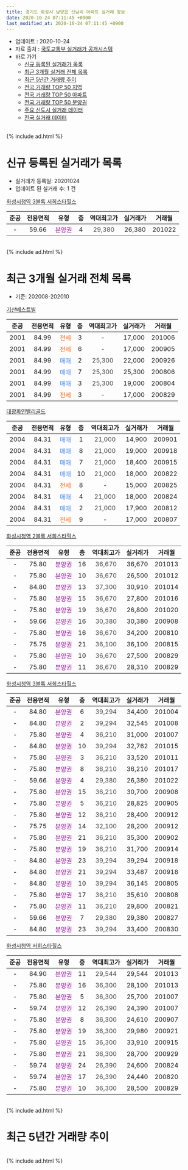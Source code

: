 ```yaml
---
title: 경기도 화성시 남양읍 신남리 아파트 실거래 정보
date: 2020-10-24 07:11:45 +0900
last_modified_at: 2020-10-24 07:11:45 +0900
---
```


* 업데이트 : 2020-10-24
* 자료 출처 : [국토교통부 실거래가 공개시스템](http://rt.molit.go.kr)
* 바로 가기
    * [신규 등록된 실거래가 목록](#신규-등록된-실거래가-목록)
    * [최근 3개월 실거래 전체 목록](#최근-3개월-실거래-전체-목록)
    * [최근 5년간 거래량 추이](#최근-5년간-거래량-추이)
    * [전국 거래량 TOP 50 지역](https://inasie.github.io/apt-trade-info/최근-3개월-전국에서-가장-거래가-많이-발생한-지역)
    * [전국 거래량 TOP 50 아파트](https://inasie.github.io/apt-trade-info/최근-3개월-전국에서-가장-거래가-많이-발생한-아파트)
    * [전국 거래량 TOP 50 분양권](https://inasie.github.io/apt-trade-info/최근-3개월-전국에서-가장-거래가-많이-발생한-분양권)
    * [주요 신도시 실거래 데이터](https://inasie.github.io/apt-trade-info/주요-신도시)
    * [전국 실거래 데이터](https://inasie.github.io/apt-trade-info/전국)
<br>
{% include ad.html %}
<br>

# 신규 등록된 실거래가 목록
* 실거래가 등록일: 20201024
* 업데이트 된 실거래 수: 1 건


[화성시청역 3블록 서희스타힐스](https://search.naver.com/search.naver?query=%EA%B2%BD%EA%B8%B0%EB%8F%84+%ED%99%94%EC%84%B1%EC%8B%9C+%EB%82%A8%EC%96%91%EC%9D%8D+%EC%8B%A0%EB%82%A8%EB%A6%AC+%ED%99%94%EC%84%B1%EC%8B%9C%EC%B2%AD%EC%97%AD+3%EB%B8%94%EB%A1%9D+%EC%84%9C%ED%9D%AC%EC%8A%A4%ED%83%80%ED%9E%90%EC%8A%A4)

|준공|전용면적|유형|층|역대최고가|실거래가|거래월|
|:---:|:---:|:---:|:---:|:---:|:---:|:---:|
|-|59.66|<span style="color:#9C11A5">분양권</span>|4|<span style="color:#444444">29,380</span>|26,380|201022|


<br>
{% include ad.html %}
<br>

# 최근 3개월 실거래 전체 목록
* 기준: 202008-202010


[기산베스트빌](https://search.naver.com/search.naver?query=%EA%B2%BD%EA%B8%B0%EB%8F%84+%ED%99%94%EC%84%B1%EC%8B%9C+%EB%82%A8%EC%96%91%EC%9D%8D+%EC%8B%A0%EB%82%A8%EB%A6%AC+%EA%B8%B0%EC%82%B0%EB%B2%A0%EC%8A%A4%ED%8A%B8%EB%B9%8C)

|준공|전용면적|유형|층|역대최고가|실거래가|거래월|
|:---:|:---:|:---:|:---:|:---:|:---:|:---:|
|2001|84.99|<span style="color:#ff5a00">전세</span>|3|<span style="color:#444444">-</span>|17,000|201006|
|2001|84.99|<span style="color:#ff5a00">전세</span>|6|<span style="color:#444444">-</span>|17,000|200905|
|2001|84.99|<span style="color:#4285f3">매매</span>|2|<span style="color:#444444">25,300</span>|22,000|200926|
|2001|84.99|<span style="color:#4285f3">매매</span>|7|<span style="color:#444444">25,300</span>|25,300|200806|
|2001|84.99|<span style="color:#4285f3">매매</span>|3|<span style="color:#444444">25,300</span>|19,000|200804|
|2001|84.99|<span style="color:#ff5a00">전세</span>|3|<span style="color:#444444">-</span>|17,000|200829|

[대광파인밸리골드](https://search.naver.com/search.naver?query=%EA%B2%BD%EA%B8%B0%EB%8F%84+%ED%99%94%EC%84%B1%EC%8B%9C+%EB%82%A8%EC%96%91%EC%9D%8D+%EC%8B%A0%EB%82%A8%EB%A6%AC+%EB%8C%80%EA%B4%91%ED%8C%8C%EC%9D%B8%EB%B0%B8%EB%A6%AC%EA%B3%A8%EB%93%9C)

|준공|전용면적|유형|층|역대최고가|실거래가|거래월|
|:---:|:---:|:---:|:---:|:---:|:---:|:---:|
|2004|84.31|<span style="color:#4285f3">매매</span>|1|<span style="color:#444444">21,000</span>|14,900|200901|
|2004|84.31|<span style="color:#4285f3">매매</span>|8|<span style="color:#444444">21,000</span>|19,000|200918|
|2004|84.31|<span style="color:#4285f3">매매</span>|7|<span style="color:#444444">21,000</span>|18,400|200915|
|2004|84.31|<span style="color:#4285f3">매매</span>|10|<span style="color:#444444">21,000</span>|18,000|200822|
|2004|84.31|<span style="color:#ff5a00">전세</span>|8|<span style="color:#444444">-</span>|15,000|200825|
|2004|84.31|<span style="color:#4285f3">매매</span>|4|<span style="color:#444444">21,000</span>|18,000|200824|
|2004|84.31|<span style="color:#4285f3">매매</span>|2|<span style="color:#444444">21,000</span>|17,900|200812|
|2004|84.31|<span style="color:#ff5a00">전세</span>|9|<span style="color:#444444">-</span>|17,000|200807|

[화성시청역 2블록 서희스타힐스](https://search.naver.com/search.naver?query=%EA%B2%BD%EA%B8%B0%EB%8F%84+%ED%99%94%EC%84%B1%EC%8B%9C+%EB%82%A8%EC%96%91%EC%9D%8D+%EC%8B%A0%EB%82%A8%EB%A6%AC+%ED%99%94%EC%84%B1%EC%8B%9C%EC%B2%AD%EC%97%AD+2%EB%B8%94%EB%A1%9D+%EC%84%9C%ED%9D%AC%EC%8A%A4%ED%83%80%ED%9E%90%EC%8A%A4)

|준공|전용면적|유형|층|역대최고가|실거래가|거래월|
|:---:|:---:|:---:|:---:|:---:|:---:|:---:|
|-|75.80|<span style="color:#9C11A5">분양권</span>|16|<span style="color:#444444">36,670</span>|36,670|201013|
|-|75.80|<span style="color:#9C11A5">분양권</span>|10|<span style="color:#444444">36,670</span>|26,500|201012|
|-|84.80|<span style="color:#9C11A5">분양권</span>|13|<span style="color:#444444">37,300</span>|30,910|201014|
|-|75.80|<span style="color:#9C11A5">분양권</span>|15|<span style="color:#444444">36,670</span>|27,800|201016|
|-|75.80|<span style="color:#9C11A5">분양권</span>|19|<span style="color:#444444">36,670</span>|26,800|201020|
|-|59.66|<span style="color:#9C11A5">분양권</span>|16|<span style="color:#444444">30,380</span>|30,380|200908|
|-|75.80|<span style="color:#9C11A5">분양권</span>|16|<span style="color:#444444">36,670</span>|34,200|200810|
|-|75.75|<span style="color:#9C11A5">분양권</span>|21|<span style="color:#444444">36,100</span>|36,100|200815|
|-|75.80|<span style="color:#9C11A5">분양권</span>|10|<span style="color:#444444">36,670</span>|27,500|200829|
|-|75.80|<span style="color:#9C11A5">분양권</span>|11|<span style="color:#444444">36,670</span>|28,310|200829|

[화성시청역 3블록 서희스타힐스](https://search.naver.com/search.naver?query=%EA%B2%BD%EA%B8%B0%EB%8F%84+%ED%99%94%EC%84%B1%EC%8B%9C+%EB%82%A8%EC%96%91%EC%9D%8D+%EC%8B%A0%EB%82%A8%EB%A6%AC+%ED%99%94%EC%84%B1%EC%8B%9C%EC%B2%AD%EC%97%AD+3%EB%B8%94%EB%A1%9D+%EC%84%9C%ED%9D%AC%EC%8A%A4%ED%83%80%ED%9E%90%EC%8A%A4)

|준공|전용면적|유형|층|역대최고가|실거래가|거래월|
|:---:|:---:|:---:|:---:|:---:|:---:|:---:|
|-|84.80|<span style="color:#9C11A5">분양권</span>|6|<span style="color:#444444">39,294</span>|34,400|201004|
|-|84.80|<span style="color:#9C11A5">분양권</span>|2|<span style="color:#444444">39,294</span>|32,545|201008|
|-|75.80|<span style="color:#9C11A5">분양권</span>|4|<span style="color:#444444">36,210</span>|31,000|201007|
|-|84.80|<span style="color:#9C11A5">분양권</span>|10|<span style="color:#444444">39,294</span>|32,762|201015|
|-|75.80|<span style="color:#9C11A5">분양권</span>|3|<span style="color:#444444">36,210</span>|33,520|201011|
|-|75.80|<span style="color:#9C11A5">분양권</span>|8|<span style="color:#444444">36,210</span>|36,210|201017|
|-|59.66|<span style="color:#9C11A5">분양권</span>|4|<span style="color:#444444">29,380</span>|26,380|201022|
|-|75.80|<span style="color:#9C11A5">분양권</span>|15|<span style="color:#444444">36,210</span>|30,700|200908|
|-|75.80|<span style="color:#9C11A5">분양권</span>|5|<span style="color:#444444">36,210</span>|28,825|200905|
|-|75.80|<span style="color:#9C11A5">분양권</span>|12|<span style="color:#444444">36,210</span>|28,400|200912|
|-|75.75|<span style="color:#9C11A5">분양권</span>|14|<span style="color:#444444">32,100</span>|28,200|200912|
|-|75.80|<span style="color:#9C11A5">분양권</span>|21|<span style="color:#444444">36,210</span>|35,300|200902|
|-|75.80|<span style="color:#9C11A5">분양권</span>|19|<span style="color:#444444">36,210</span>|31,700|200914|
|-|84.80|<span style="color:#9C11A5">분양권</span>|23|<span style="color:#444444">39,294</span>|39,294|200918|
|-|84.80|<span style="color:#9C11A5">분양권</span>|21|<span style="color:#444444">39,294</span>|33,487|200918|
|-|84.80|<span style="color:#9C11A5">분양권</span>|10|<span style="color:#444444">39,294</span>|36,145|200805|
|-|75.80|<span style="color:#9C11A5">분양권</span>|17|<span style="color:#444444">36,210</span>|35,610|200808|
|-|75.80|<span style="color:#9C11A5">분양권</span>|11|<span style="color:#444444">36,210</span>|29,800|200821|
|-|59.66|<span style="color:#9C11A5">분양권</span>|7|<span style="color:#444444">29,380</span>|29,380|200827|
|-|84.80|<span style="color:#9C11A5">분양권</span>|23|<span style="color:#444444">39,294</span>|33,400|200830|


<script async src="//pagead2.googlesyndication.com/pagead/js/adsbygoogle.js"></script>
<!-- 기본 -->
<ins class="adsbygoogle"
     style="display:block"
     data-ad-client="ca-pub-2446590836940007"
     data-ad-slot="1659523306"
     data-ad-format="auto"
     data-full-width-responsive="true"></ins>
<script>
(adsbygoogle = window.adsbygoogle || []).push({});
</script>


[화성시청역 서희스타힐스](https://search.naver.com/search.naver?query=%EA%B2%BD%EA%B8%B0%EB%8F%84+%ED%99%94%EC%84%B1%EC%8B%9C+%EB%82%A8%EC%96%91%EC%9D%8D+%EC%8B%A0%EB%82%A8%EB%A6%AC+%ED%99%94%EC%84%B1%EC%8B%9C%EC%B2%AD%EC%97%AD+%EC%84%9C%ED%9D%AC%EC%8A%A4%ED%83%80%ED%9E%90%EC%8A%A4)

|준공|전용면적|유형|층|역대최고가|실거래가|거래월|
|:---:|:---:|:---:|:---:|:---:|:---:|:---:|
|-|84.90|<span style="color:#9C11A5">분양권</span>|11|<span style="color:#444444">29,544</span>|29,544|201013|
|-|75.80|<span style="color:#9C11A5">분양권</span>|16|<span style="color:#444444">36,300</span>|28,100|201013|
|-|75.80|<span style="color:#9C11A5">분양권</span>|5|<span style="color:#444444">36,300</span>|25,700|201007|
|-|59.74|<span style="color:#9C11A5">분양권</span>|12|<span style="color:#444444">26,390</span>|24,390|201007|
|-|75.80|<span style="color:#9C11A5">분양권</span>|8|<span style="color:#444444">36,300</span>|24,610|200907|
|-|75.80|<span style="color:#9C11A5">분양권</span>|19|<span style="color:#444444">36,300</span>|29,980|200921|
|-|75.80|<span style="color:#9C11A5">분양권</span>|15|<span style="color:#444444">36,300</span>|33,910|200915|
|-|75.80|<span style="color:#9C11A5">분양권</span>|21|<span style="color:#444444">36,300</span>|28,700|200929|
|-|59.74|<span style="color:#9C11A5">분양권</span>|24|<span style="color:#444444">26,390</span>|24,600|200824|
|-|59.74|<span style="color:#9C11A5">분양권</span>|17|<span style="color:#444444">26,390</span>|24,440|200820|
|-|75.80|<span style="color:#9C11A5">분양권</span>|10|<span style="color:#444444">36,300</span>|28,500|200829|


<br>
{% include ad.html %}
<br>

# 최근 5년간 거래량 추이


<div style="width:100%;">
    <canvas id="deal_progress" height="200"></canvas>
</div>

<script>
new Chart(document.getElementById("deal_progress"), {
    type: 'line',
    data: {
        labels: ['201510','201511','201512','201601','201602','201603','201604','201605','201606','201607','201608','201609','201610','201611','201612','201701','201702','201703','201704','201705','201706','201707','201708','201709','201710','201711','201712','201801','201802','201803','201804','201805','201806','201807','201808','201809','201810','201811','201812','201901','201902','201903','201904','201905','201906','201907','201908','201909','201910','201911','201912','202001','202002','202003','202004','202005','202006','202007','202008','202009','202010'],
        datasets: [{
            label: '매매',
            pointRadius: 1,
            data: [9, 3, 2, 4, 2, 4, 8, 2, 5, 3, 4, 4, 3, 4, 3, 0, 5, 3, 2, 6, 3, 6, 4, 5, 2, 2, 4, 3, 5, 7, 3, 5, 9, 2, 4, 3, 6, 3, 1, 2, 1, 3, 3, 2, 2, 4, 3, 0, 4, 3, 11, 54, 61, 42, 46, 64, 70, 28, 17, 17, 16],
            borderColor: "rgba(255, 201, 14, 1)",
            backgroundColor: "rgba(255, 201, 14, 0.5)",
            fill: false,
            lineTension: 0
        },{
            label: '전월세',
            pointRadius: 1,
            data: [3, 3, 2, 2, 5, 1, 5, 1, 3, 2, 0, 4, 0, 2, 2, 3, 4, 1, 2, 3, 2, 4, 1, 2, 2, 4, 0, 4, 1, 1, 4, 5, 5, 1, 1, 1, 0, 3, 2, 5, 2, 1, 2, 1, 3, 5, 0, 2, 6, 3, 1, 3, 4, 3, 3, 5, 5, 8, 3, 1, 1],
            borderColor: "rgba(0, 141, 185, 1)",
            backgroundColor: "rgba(0, 141, 185, 0.5)",
            fill: false,
            lineTension: 0
        }
        ]
    },
    options: {
        responsive: true,
        title: {
            display: false
        },
        tooltips: {
            mode: 'index',
            intersect: false
        },
        hover: {
            mode: 'nearest',
            intersect: true
        },
        scales: {
            xAxes: [{
                display: true,
                scaleLabel: {
                    display: true,
                    labelString: '년/월'
                }
            }],
            yAxes: [{
                display: true,
                ticks: {
                    suggestedMin: 0,
                },
                scaleLabel: {
                    display: true,
                    labelString: '실거래 수'
                }
            }]
        }
    }
});

</script>


<br>
{% include ad.html %}
<br>

